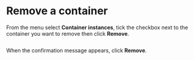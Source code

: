 # Remove a container

From the menu select **Container instances**, tick the checkbox next to the container you want to remove then click **Remove**.

<figure><img src="../../../.gitbook/assets/2.22.0-aci-container-remove.gif" alt=""><figcaption></figcaption></figure>

When the confirmation message appears, click **Remove**.

<figure><img src="../../../.gitbook/assets/2.15-aci-remove-confirm.png" alt=""><figcaption></figcaption></figure>
